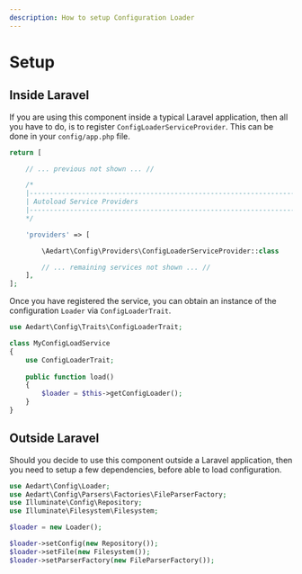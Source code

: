 ```yaml
---
description: How to setup Configuration Loader
---
```

# Setup

## Inside Laravel

If you are using this component inside a typical Laravel application, then all you have to do, is to register `ConfigLoaderServiceProvider`.
This can be done in your `config/app.php` file.

```php
return [

    // ... previous not shown ... //

    /*
    |--------------------------------------------------------------------------
    | Autoload Service Providers
    |--------------------------------------------------------------------------
    */

    'providers' => [

        \Aedart\Config\Providers\ConfigLoaderServiceProvider::class

        // ... remaining services not shown ... //
    ],
];
```

Once you have registered the service, you can obtain an instance of the configuration `Loader` via `ConfigLoaderTrait`.

```php
use Aedart\Config\Traits\ConfigLoaderTrait;

class MyConfigLoadService
{
    use ConfigLoaderTrait;
    
    public function load()
    {
        $loader = $this->getConfigLoader();
    }
}
```

## Outside Laravel

Should you decide to use this component outside a Laravel application, then you need to setup a few dependencies, before able to load configuration.

```php
use Aedart\Config\Loader;
use Aedart\Config\Parsers\Factories\FileParserFactory;
use Illuminate\Config\Repository;
use Illuminate\Filesystem\Filesystem;

$loader = new Loader();

$loader->setConfig(new Repository());
$loader->setFile(new Filesystem());
$loader->setParserFactory(new FileParserFactory());
```
